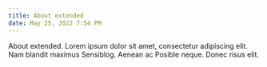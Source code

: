 ```yaml
---
title: About extended
date: May 25, 2022 7:54 PM
---
```

About extended. Lorem ipsum dolor sit amet, consectetur adipiscing elit. Nam blandit maximus Sensiblog. Aenean ac Posible neque. Donec risus elit.